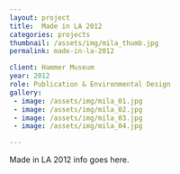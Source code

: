 ```yaml
---
layout: project
title:  Made in LA 2012
categories: projects
thumbnail: /assets/img/mila_thumb.jpg
permalink: made-in-la-2012

client: Hammer Museum
year: 2012
role: Publication & Environmental Design
gallery:
 - image: /assets/img/mila_01.jpg
 - image: /assets/img/mila_02.jpg
 - image: /assets/img/mila_03.jpg
 - image: /assets/img/mila_04.jpg

---
```


Made in LA 2012 info goes here.